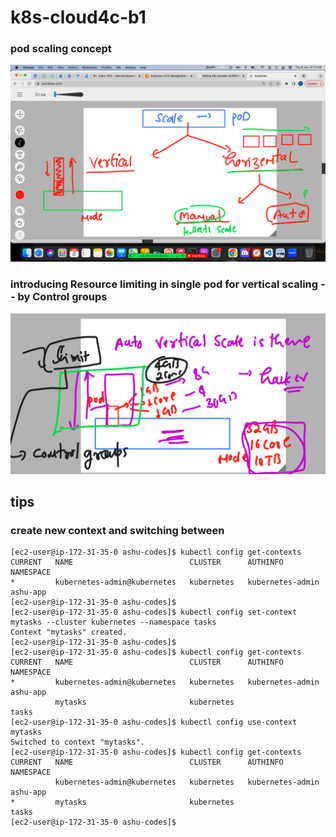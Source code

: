 # k8s-cloud4c-b1

### pod scaling concept 

<img src="pods.png">

### introducing Resource limiting in single pod for vertical scaling -- by Control groups 

<img src="cg.png">

## tips 

### create new context and switching between 

```
[ec2-user@ip-172-31-35-0 ashu-codes]$ kubectl config get-contexts 
CURRENT   NAME                          CLUSTER      AUTHINFO           NAMESPACE
*         kubernetes-admin@kubernetes   kubernetes   kubernetes-admin   ashu-app
[ec2-user@ip-172-31-35-0 ashu-codes]$ 
[ec2-user@ip-172-31-35-0 ashu-codes]$ kubectl config set-context mytasks --cluster kubernetes --namespace tasks
Context "mytasks" created.
[ec2-user@ip-172-31-35-0 ashu-codes]$ 
[ec2-user@ip-172-31-35-0 ashu-codes]$ kubectl config get-contexts 
CURRENT   NAME                          CLUSTER      AUTHINFO           NAMESPACE
*         kubernetes-admin@kubernetes   kubernetes   kubernetes-admin   ashu-app
          mytasks                       kubernetes                      tasks
[ec2-user@ip-172-31-35-0 ashu-codes]$ kubectl config use-context mytasks 
Switched to context "mytasks".
[ec2-user@ip-172-31-35-0 ashu-codes]$ kubectl config get-contexts 
CURRENT   NAME                          CLUSTER      AUTHINFO           NAMESPACE
          kubernetes-admin@kubernetes   kubernetes   kubernetes-admin   ashu-app
*         mytasks                       kubernetes                      tasks
[ec2-user@ip-172-31-35-0 ashu-codes]$ 

```
